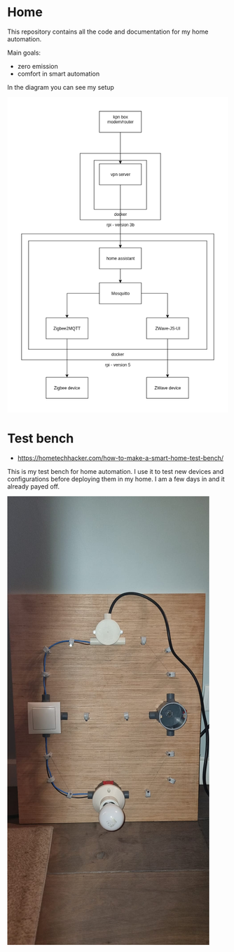 # Home

This repository contains all the code and documentation for my home automation.

Main goals:
- zero emission
- comfort in smart automation

In the diagram you can see my setup

![Architecture](./home.drawio.png)

# Test bench

- https://hometechhacker.com/how-to-make-a-smart-home-test-bench/

This is my test bench for home automation. I use it to test new devices and configurations before deploying them in my home.
I am a few days in and it already payed off. 

![Test bench](./testbench.jpg)

